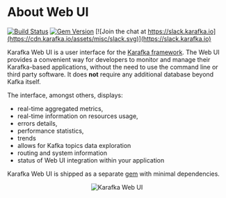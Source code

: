 # About Web UI

[![Build Status](https://github.com/karafka/karafka-web/workflows/ci/badge.svg)](https://github.com/karafka/karafka-web/actions?query=workflow%3Aci)
[![Gem Version](https://badge.fury.io/rb/karafka-web.svg)](http://badge.fury.io/rb/karafka-web)
[![Join the chat at https://slack.karafka.io](https://cdn.karafka.io/assets/misc/slack.svg)](https://slack.karafka.io)

Karafka Web UI is a user interface for the [Karafka framework](https://github.com/karafka/karafka). The Web UI provides a convenient way for developers to monitor and manage their Karafka-based applications, without the need to use the command line or third party software. It does **not** require any additional database beyond Kafka itself.

The interface, amongst others, displays:

- real-time aggregated metrics,
- real-time information on resources usage,
- errors details,
- performance statistics,
- trends
- allows for Kafka topics data exploration
- routing and system information
- status of Web UI integration within your application

Karafka Web UI is shipped as a separate [gem](https://rubygems.org/gems/karafka-web) with minimal dependencies.

<p align="center">
  <img src="https://cdn.karafka.io/assets/misc/printscreens/web-ui.png" alt="Karafka Web UI"/>
</p>
